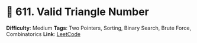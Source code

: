# 🧩 611. Valid Triangle Number

**Difficulty**: Medium 
**Tags**: Two Pointers, Sorting, Binary Search, Brute Force, Combinatorics 
**Link**: [LeetCode](https://leetcode.com/problems/valid-triangle-number/description/) 
